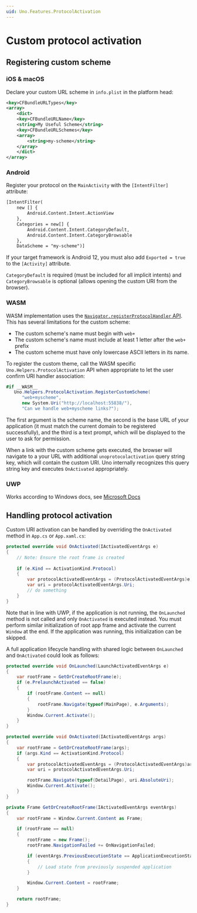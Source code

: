 ```yaml
---
uid: Uno.Features.ProtocolActivation
---
```


# Custom protocol activation

## Registering custom scheme

### iOS & macOS

Declare your custom URL scheme in `info.plist` in the platform head:

```xml
<key>CFBundleURLTypes</key>
<array>
    <dict>
    <key>CFBundleURLName</key>
    <string>My Useful Scheme</string>
    <key>CFBundleURLSchemes</key>
    <array>
        <string>my-scheme</string>
    </array>
    </dict>
</array>
```

### Android

Register your protocol on the `MainActivity` with the `[IntentFilter]` attribute:

```xml
[IntentFilter(
    new [] {
        Android.Content.Intent.ActionView
    },
    Categories = new[] {
        Android.Content.Intent.CategoryDefault,
        Android.Content.Intent.CategoryBrowsable
    },
    DataScheme = "my-scheme")]
```

If your target framework is Android 12, you must also add `Exported = true` to the `[Activity]` attribute.

`CategoryDefault` is required (must be included for all implicit intents) and `CategoryBrowsable` is optional (allows opening the custom URI from the browser).

### WASM

WASM implementation uses the [`Navigator.registerProtocolHandler` API](https://developer.mozilla.org/en-US/docs/Web/API/Navigator/registerProtocolHandler). This has several limitations for the custom scheme:

- The custom scheme's name must begin with `web+`
- The custom scheme's name must include at least 1 letter after the `web+` prefix
- The custom scheme must have only lowercase ASCII letters in its name.

To register the custom theme, call the WASM specific `Uno.Helpers.ProtocolActivation` API when appropriate to let the user confirm URI handler association:

```csharp
#if __WASM__
   Uno.Helpers.ProtocolActivation.RegisterCustomScheme(
      "web+myscheme", 
      new System.Uri("http://localhost:55838/"), 
      "Can we handle web+myscheme links?");
```

The first argument is the scheme name, the second is the base URL of your application (it must match the current domain to be registered successfully), and the third is a text prompt, which will be displayed to the user to ask for permission.

When a link with the custom scheme gets executed, the browser will navigate to a your URL with additional `unoprotocolactivation` query string key, which will contain the custom URI. Uno internally recognizes this query string key and executes `OnActivated` appropriately.

### UWP

Works according to Windows docs, see [Microsoft Docs](https://docs.microsoft.com/en-us/windows/uwp/launch-resume/handle-uri-activation)

## Handling protocol activation

Custom URI activation can be handled by overriding the `OnActivated` method in `App.cs` or `App.xaml.cs`:

```csharp
protected override void OnActivated(IActivatedEventArgs e)
{
    // Note: Ensure the root frame is created
    
    if (e.Kind == ActivationKind.Protocol)
    {
        var protocolActivatedEventArgs = (ProtocolActivatedEventArgs)e;
        var uri = protocolActivatedEventArgs.Uri;
        // do something
    }
}
```

Note that in line with UWP, if the application is not running, the `OnLaunched` method is not called and only `OnActivated` is executed instead. You must perform similar initialization of root app frame and activate the current `Window` at the end. If the application was running, this initialization can be skipped.

A full application lifecycle handling with shared logic between `OnLaunched` and `OnActivated` could look as follows:

```csharp
protected override void OnLaunched(LaunchActivatedEventArgs e)
{
    var rootFrame = GetOrCreateRootFrame(e);
    if (e.PrelaunchActivated == false)
    {
        if (rootFrame.Content == null)
        {
            rootFrame.Navigate(typeof(MainPage), e.Arguments);
        }
        Window.Current.Activate();
    }
}

protected override void OnActivated(IActivatedEventArgs args)
{
    var rootFrame = GetOrCreateRootFrame(args);
    if (args.Kind == ActivationKind.Protocol)
    {
        var protocolActivatedEventArgs = (ProtocolActivatedEventArgs)args;
        var uri = protocolActivatedEventArgs.Uri;

        rootFrame.Navigate(typeof(DetailPage), uri.AbsoluteUri);
        Window.Current.Activate();
    }
}

private Frame GetOrCreateRootFrame(IActivatedEventArgs eventArgs)
{
    var rootFrame = Window.Current.Content as Frame;

    if (rootFrame == null)
    {
        rootFrame = new Frame();
        rootFrame.NavigationFailed += OnNavigationFailed;

        if (eventArgs.PreviousExecutionState == ApplicationExecutionState.Terminated)
        {
            // Load state from previously suspended application
        }

        Window.Current.Content = rootFrame;
    }

    return rootFrame;
}
```
